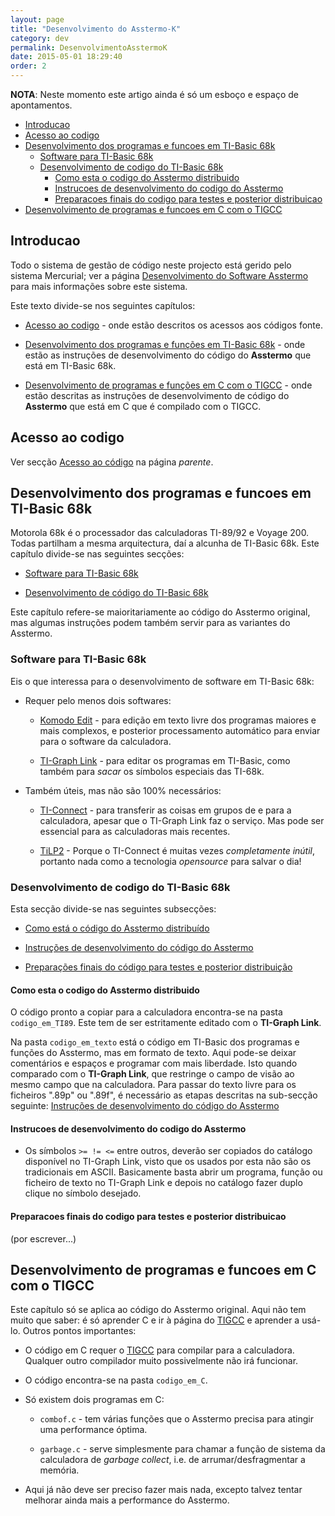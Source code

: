 ```yaml
---
layout: page
title: "Desenvolvimento do Asstermo-K"
category: dev
permalink: DesenvolvimentoAsstermoK
date: 2015-05-01 18:29:40
order: 2
---
```


**NOTA**: Neste momento este artigo ainda é só um esboço e espaço de apontamentos.

  * [Introducao](#introducao)
  * [Acesso ao codigo](#acesso-ao-codigo)
  * [Desenvolvimento dos programas e funcoes em TI-Basic 68k](#desenvolvimento-dos-programas-e-funcoes-em-ti-basic-68k)
    * [Software para TI-Basic 68k](#software-para-ti-basic-68k)
    * [Desenvolvimento de codigo do TI-Basic 68k](#desenvolvimento-de-codigo-do-ti-basic-68k)
      * [Como esta o codigo do Asstermo distribuido](#como-esta-o-codigo-do-asstermo-distribuido)
      * [Instrucoes de desenvolvimento do codigo do Asstermo](#instrucoes-de-desenvolvimento-do-codigo-do-asstermo)
      * [Preparacoes finais do codigo para testes e posterior distribuicao](#preparacoes-finais-do-codigo-para-testes-e-posterior-distribuicao)
  * [Desenvolvimento de programas e funcoes em C com o TIGCC](#desenvolvimento-de-programas-e-funcoes-em-c-com-o-tigcc)

## Introducao
Todo o sistema de gestão de código neste projecto está gerido pelo sistema Mercurial; ver a página [Desenvolvimento do Software Asstermo](/DesenvolvimentoSoftware) para mais informações sobre este sistema.

Este texto divide-se nos seguintes capítulos:

* [Acesso ao codigo](#acesso-ao-codigo) - onde estão descritos os acessos aos códigos fonte.

* [Desenvolvimento dos programas e funções em TI-Basic 68k](#desenvolvimento-dos-programas-e-funcoes-em-ti-basic-68k) - onde estão as instruções de desenvolvimento do código do **Asstermo** que está em TI-Basic 68k.

* [Desenvolvimento de programas e funções em C com o TIGCC](#desenvolvimento-de-programas-e-funcoes-em-c-com-o-tigcc) - onde estão descritas as instruções de desenvolvimento de código do **Asstermo** que está em C que é compilado com o TIGCC.


## Acesso ao codigo
Ver secção [Acesso ao código](/DesenvolvimentoSoftware#acesso-ao-codigo) na página <i>parente</i>.


## Desenvolvimento dos programas e funcoes em TI-Basic 68k
Motorola 68k é o processador das calculadoras TI-89/92 e Voyage 200. Todas partilham a mesma arquitectura, daí a alcunha de TI-Basic 68k. Este capítulo divide-se nas seguintes secções:

* [Software para TI-Basic 68k](#software-para-ti-basic-68k)

* [Desenvolvimento de código do TI-Basic 68k](#desenvolvimento-de-codigo-do-ti-basic-68k)


Este capítulo refere-se maioritariamente ao código do Asstermo original, mas algumas instruções podem também servir para as variantes do Asstermo.


### Software para TI-Basic 68k
Eis o que interessa para o desenvolvimento de software em TI-Basic 68k:

* Requer pelo menos dois softwares:

  * [Komodo Edit](http://www.activestate.com/komodo-edit) - para edição em texto livre dos programas maiores e mais complexos, e posterior processamento automático para enviar para o software da calculadora.

  * [TI-Graph Link](http://education.ti.com/calculators/downloads/US/Software/Search/Results?cp=7) - para editar os programas em TI-Basic, como também para <i>sacar</i> os símbolos especiais das TI-68k.

* Também úteis, mas não são 100% necessários:

  * [TI-Connect](http://education.ti.com/calculators/downloads/US/Software/Detail?id=183&ref=%2fcalculators%2fdownloads%2fUS%2fSoftware%2fSearch%2fResults%3fcp%3d7) - para transferir as coisas em grupos de e para a calculadora, apesar que o TI-Graph Link faz o serviço. Mas pode ser essencial para as calculadoras mais recentes.

  * [TiLP2](http://lpg.ticalc.org/prj_tilp/) - Porque o TI-Connect é muitas vezes <i>completamente inútil</i>, portanto nada como a tecnologia <i>opensource</i> para salvar o dia!



### Desenvolvimento de codigo do TI-Basic 68k
Esta secção divide-se nas seguintes subsecções:

* [Como está o código do Asstermo distribuído](#como-esta-o-codigo-do-asstermo-distribuido)

* [Instruções de desenvolvimento do código do Asstermo](#instrucoes-de-desenvolvimento-do-codigo-do-asstermo)

* [Preparações finais do código para testes e posterior distribuição](#preparacoes-finais-do-codigo-para-testes-e-posterior-distribucao)


#### Como esta o codigo do Asstermo distribuido
O código pronto a copiar para a calculadora encontra-se na pasta <code>codigo_em_TI89</code>. Este tem de ser estritamente editado com o <b>TI-Graph Link</b>.

Na pasta <code>codigo_em_texto</code> está o código em TI-Basic dos programas e funções do Asstermo, mas em formato de texto. Aqui pode-se deixar comentários e espaços e programar com mais liberdade. Isto quando comparado com o <b>TI-Graph Link</b>, que restringe o campo de visão ao mesmo campo que na calculadora. Para passar do texto livre para os ficheiros ".89p" ou ".89f", é necessário as etapas descritas na sub-secção seguinte: [Instruções de desenvolvimento do código do Asstermo](#instrucoes-de-desenvolvimento-do-codigo-do-asstermo)


#### Instrucoes de desenvolvimento do codigo do Asstermo

* Os símbolos <code>&gt;= != &lt;=</code> entre outros, deverão ser copiados do catálogo disponível no TI-Graph Link, visto que os usados por esta não são os tradicionais em ASCII. Basicamente basta abrir um programa, função ou ficheiro de texto no TI-Graph Link e depois no catálogo fazer duplo clique no símbolo desejado.



#### Preparacoes finais do codigo para testes e posterior distribuicao
(por escrever...)


## Desenvolvimento de programas e funcoes em C com o TIGCC
Este capítulo só se aplica ao código do Asstermo original. Aqui não tem muito que saber: é só aprender C e ir à página do [TIGCC](http://tigcc.ticalc.org/) e aprender a usá-lo. Outros pontos importantes:

* O código em C requer o [TIGCC](http://tigcc.ticalc.org/) para compilar para a calculadora. Qualquer outro compilador muito possivelmente não irá funcionar.

* O código encontra-se na pasta <code>codigo_em_C</code>.

* Só existem dois programas em C:

  * <code>combof.c</code> - tem várias funções que o Asstermo precisa para atingir uma performance óptima.

  * <code>garbage.c</code> - serve simplesmente para chamar a função de sistema da calculadora de <i>garbage collect</i>, i.e. de arrumar/desfragmentar a memória.

* Aqui já não deve ser preciso fazer mais nada, excepto talvez tentar melhorar ainda mais a performance do Asstermo.

